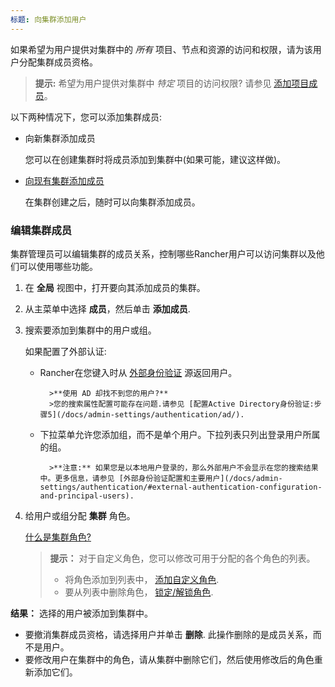 ```yaml
---
标题: 向集群添加用户
---
```


如果希望为用户提供对集群中的 _所有_ 项目、节点和资源的访问和权限，请为该用户分配集群成员资格。

> **提示:** 希望为用户提供对集群中 _特定_ 项目的访问权限? 请参见 [添加项目成员](/docs/k8s-in-rancher/projects-and-namespaces/project-members/)。

以下两种情况下，您可以添加集群成员:

- 向新集群添加成员

  您可以在创建集群时将成员添加到集群中(如果可能，建议这样做)。

- [向现有集群添加成员](#editing-cluster-membership)

  在集群创建之后，随时可以向集群添加成员。

### 编辑集群成员

集群管理员可以编辑集群的成员关系，控制哪些Rancher用户可以访问集群以及他们可以使用哪些功能。

1.  在 **全局** 视图中，打开要向其添加成员的集群。

2.  从主菜单中选择 **成员**，然后单击 **添加成员**.

3.  搜索要添加到集群中的用户或组。

    如果配置了外部认证:

    - Rancher在您键入时从 [外部身份验证](/docs/admin-settings/authentication/) 源返回用户。

          	>**使用 AD 却找不到您的用户?**
          	>您的搜索属性配置可能存在问题.请参见 [配置Active Directory身份验证:步骤5](/docs/admin-settings/authentication/ad/).

    - 下拉菜单允许您添加组，而不是单个用户。下拉列表只列出登录用户所属的组。

          	>**注意:** 如果您是以本地用户登录的，那么外部用户不会显示在您的搜索结果中。更多信息，请参见 [外部身份验证配置和主要用户](/docs/admin-settings/authentication/#external-authentication-configuration-and-principal-users).

4.  给用户或组分配 **集群** 角色。

    [什么是集群角色?](/docs/admin-settings/rbac/cluster-project-roles/)

    > **提示：** 对于自定义角色，您可以修改可用于分配的各个角色的列表。
    >
    > - 将角色添加到列表中， [添加自定义角色](/docs/admin-settings/rbac/default-custom-roles/).
    > - 要从列表中删除角色， [锁定/解锁角色](/docs/admin-settings/rbac/locked-roles).

**结果：** 选择的用户被添加到集群中。

- 要撤消集群成员资格，请选择用户并单击 **删除**. 此操作删除的是成员关系，而不是用户。
- 要修改用户在集群中的角色，请从集群中删除它们，然后使用修改后的角色重新添加它们。

